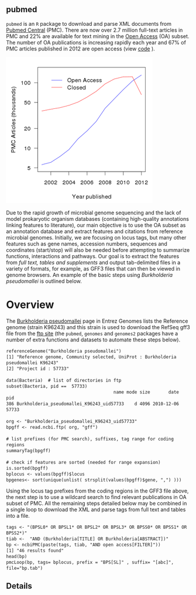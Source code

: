 ## pubmed

`pubmed` is an `R` package to download and parse XML documents from [Pubmed Central](http://www.ncbi.nlm.nih.gov/pmc) (PMC).  There are now over 2.7 million full-text articles in PMC and 22% are available for text mining in the [Open Access](http://www.ncbi.nlm.nih.gov/pmc/tools/openftlist) (OA) subset.  The number of OA publications is increasing rapidly each year and 67% of PMC articles published in 2012 are open access (view [code](/inst/doc/pmc_growth.R) ).  

![PMC growth](/inst/doc/pmc_growth.png)

Due to the rapid growth of microbial genome sequencing and the lack of model prokaryotic organism databases (containing high-quality annotations linking features to literature), our main objective is to use the OA subset as an annotation database and extract features and citations from reference microbial genomes. Initially, we are focusing on locus tags, but many other features such as gene names, accession numbers, sequences and coordinates (start/stop) will also be needed before attempting to summarize functions, interactions and pathways.  Our goal is to extract the features from *full text, tables and supplements* and output tab-delimited files in a variety of formats, for example, as GFF3 files that can then be viewed in genome browsers. An example of the basic steps using *Burkholderia pseudomallei* is outlined below.  

# Overview

The [Burkholderia pseudomallei](http://www.ncbi.nlm.nih.gov/genome/476) page in Entrez Genomes lists the Reference genome (strain K96243) and this strain is used to download the RefSeq gff3 file from the [ftp site](ftp://ftp.ncbi.nlm.nih.gov/genomes/Bacteria/Burkholderia_pseudomallei_K96243_uid57733) (the `pubmed`, `genomes` and `genomes2` packages have a number of extra functions and datasets to automate these steps below).

	referenceGenome("Burkholderia pseudomallei")
	[1] "Reference genome, Community selected, UniProt : Burkholderia pseudomallei K96243"
	[2] "Project id : 57733"
	
	data(Bacteria)  # list of directories in ftp
	subset(Bacteria, pid ==  57733)
	                                         name mode size       date   pid
	386 Burkholderia_pseudomallei_K96243_uid57733    d 4096 2010-12-06 57733
	
	org <- "Burkholderia_pseudomallei_K96243_uid57733"
	bpgff <- read.ncbi.ftp( org, "gff")
	
	# list prefixes (for PMC search), suffixes, tag range for coding regions 
	summaryTag(bpgff)

	# check if features are sorted (needed for range expansion) 
	is.sorted(bpgff)
	bplocus <- values(bpgff)$locus
	bpgenes<- sort(unique(unlist( strsplit(values(bpgff)$gene, ",") )))

Using the locus tag prefixes from the coding regions in the GFF3 file above, the next step is to use a wildcard search to find relevant publications in OA subset of PMC. All the remaining steps detailed below may be combined in a single loop to download the XML and parse tags from full text and tables into a file.  

	tags <- "(BPSL0* OR BPSL1* OR BPSL2* OR BPSL3* OR BPSS0* OR BPSS1* OR BPSS2*)"
	tiab <-  "AND (Burkholderia[TITLE] OR Burkholderia[ABSTRACT])"
	bp <- ncbiPMC(paste(tags, tiab, "AND open access[FILTER]")) 
	[1] "46 results found"
	head(bp)
	pmcLoop(bp, tags= bplocus, prefix = "BPS[SL]" , suffix= "[abc]",  file="bp.tab")


## Details








